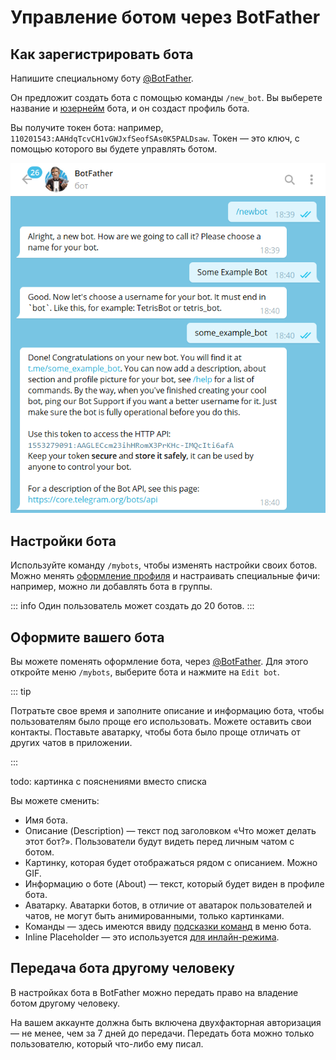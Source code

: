 # Управление ботом через BotFather

## Как зарегистрировать бота

Напишите специальному боту [@BotFather](https://t.me/BotFather).

Он предложит создать бота с помощью команды `/new_bot`. Вы выберете название и
[юзернейм](/usernames) бота, и он создаст профиль бота.

Вы получите токен бота: например,
`110201543:AAHdqTcvCH1vGWJxfSeofSAs0K5PALDsaw`. Токен — это ключ, с помощью которого вы будете управлять ботом.

![](botfather.png)

## Настройки бота

Используйте команду `/mybots`, чтобы изменять настройки своих ботов. Можно
менять [оформление профиля](/customize) и настраивать специальные фичи: например, можно ли
добавлять бота в группы.

::: info
Один пользователь может создать до 20 ботов.
:::

## Оформите вашего бота

Вы можете поменять оформление бота, через [@BotFather](https://t.me/BotFather). Для этого откройте меню `/mybots`,
выберите бота и нажмите на `Edit bot`.

::: tip

Потратьте свое время и заполните описание и информацию бота, чтобы пользователям было проще его использовать.
Можете оставить свои контакты. Поставьте аватарку, чтобы бота было проще отличать от других чатов в приложении.

:::

todo: картинка с пояснениями вместо списка

Вы можете сменить:

- Имя бота.
- Описание (Description) — текст под заголовком «Что может делать этот бот?». Пользователи будут видеть перед
  личным чатом с ботом.
- Картинку, которая будет отображаться рядом с описанием. Можно GIF.
- Информацию о боте (About) — текст, который будет виден в профиле бота.
- Аватарку. Аватарки ботов, в отличие от аватарок пользователей и чатов, не могут быть анимированными, только
  картинками.
- Команды — здесь имеются ввиду [подсказки команд](/ru/chats/commands/) в меню бота.
- Inline Placeholder — это используется [для инлайн-режима](/ru/interaction/inline/).

## Передача бота другому человеку

В настройках бота в BotFather можно передать право на владение ботом другому человеку.

На вашем аккаунте должна быть включена двухфакторная авторизация — не менее, чем за 7 дней до передачи.
Передать бота можно только пользователю, который что-либо ему писал.


